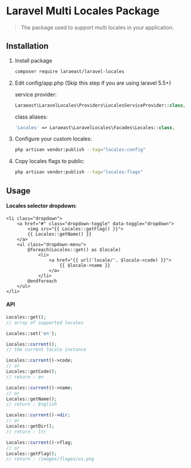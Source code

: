 # Laravel Multi Locales Package

> The package used to support multi locales in your application.
## Installation
 
1. Install package
 
    ```bash
    composer require laraeast/laravel-locales
    ```

2. Edit config/app.php (Skip this step if you are using laravel 5.5+)
 
    service provider:
 
    ```php
    Laraeast\LaravelLocales\Providers\LocalesServiceProvider::class,
    ```
 
    class aliases:
 
    ```php
    'Locales' => Laraeast\LaravelLocales\Facades\Locales::class,
    ```
 
 3. Configure your custom locales:
  
    ```bash
    php artisan vendor:publish --tag="locales:config"
    ```
     
 4. Copy locales flags to public:
  
    ```bash
    php artisan vendor:publish --tag="locales:flags"
    ```
    
## Usage

#### Locales selector dropdown:
```blade
<li class="dropdown">
    <a href="#" class="dropdown-toggle" data-toggle="dropdown">
        <img src="{{ Locales::getFlag() }}">
        {{ Locales::getName() }}
    </a>
    <ul class="dropdown-menu">
        @foreach(Locales::get() as $locale)
            <li>
                <a href="{{ url('locale/'. $locale->code) }}">
                    {{ $locale->name }}
                </a>
            </li>
        @endforeach
    </ul>
</li>
```
#### API
```php
Locales::get();
// array of supported locales

Locales::set('en');

Locales::current();
// the current locale instance

Locales::current()->code;
// or 
Locales::getCode();
// return : en

Locales::current()->name;
// or 
Locales::getName();
// return : English

Locales::current()->dir;
// or
Locales::getDir();
// return : ltr

Locales::current()->flag;
// or
Locales::getFlag();
// return : /images/flages/us.png
```
